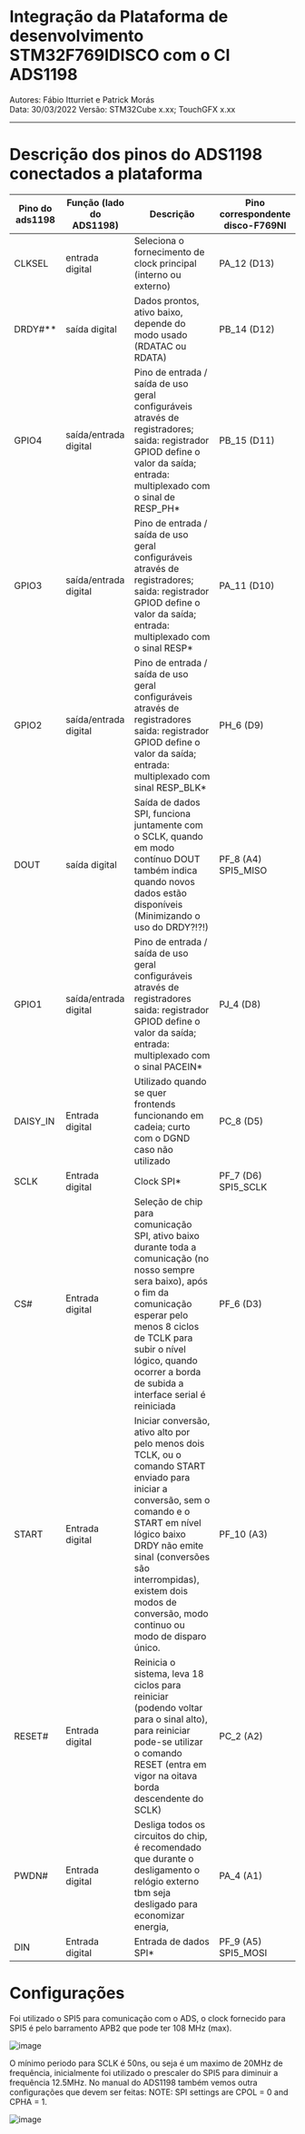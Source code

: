 # Integração da Plataforma de desenvolvimento STM32F769IDISCO com o CI ADS1198
Autores: Fábio Itturriet e Patrick Morás  
Data: 30/03/2022 
Versão: STM32Cube x.xx; TouchGFX x.xx  


_________________________________________________________________________________________________________________________________________________________________________________

# Descrição dos pinos do ADS1198 conectados a plataforma

| Pino do ads1198 | Função (lado do ADS1198) | Descrição | Pino correspondente disco-F769NI |
| --- | --- | --- | --- |
| CLKSEL | entrada digital | Seleciona o fornecimento de clock principal (interno ou externo) | PA_12 (D13) |
| DRDY#** | saída digital | Dados prontos, ativo baixo, depende do modo usado (RDATAC ou RDATA) | PB_14 (D12) |
| GPIO4 | saída/entrada digital | Pino de entrada / saída de uso geral configuráveis através de registradores; saida: registrador GPIOD define o valor da saída; entrada: multiplexado com o sinal de RESP_PH* | PB_15 (D11) |
| GPIO3 | saída/entrada digital | Pino de entrada / saída de uso geral configuráveis através de registradores; saida: registrador GPIOD define o valor da saída; entrada: multiplexado com o sinal RESP* | PA_11 (D10) |
| GPIO2 | saída/entrada digital | Pino de entrada / saída de uso geral configuráveis através de registradores saida: registrador GPIOD define o valor da saída; entrada: multiplexado com sinal RESP_BLK* | PH_6 (D9) |
| DOUT | saída digital | Saída de dados SPI, funciona juntamente com o SCLK, quando em modo contínuo DOUT também indica quando novos dados estão disponíveis (Minimizando o uso do DRDY?!?!) | PF_8 (A4) SPI5_MISO |
| GPIO1 | saída/entrada digital | Pino de entrada / saída de uso geral configuráveis através de registradores saida: registrador GPIOD define o valor da saída; entrada: multiplexado com o sinal PACEIN* | PJ_4 (D8) |
| DAISY_IN | Entrada digital | Utilizado quando se quer frontends funcionando em cadeia; curto com o DGND caso não utilizado | PC_8 (D5) |
| SCLK | Entrada digital | Clock SPI* | PF_7 (D6) SPI5_SCLK |
| CS# | Entrada digital | Seleção de chip para comunicação SPI,  ativo baixo durante toda a comunicação (no nosso sempre sera baixo), após o fim da comunicação esperar pelo menos 8 ciclos de TCLK para subir o nível lógico, quando ocorrer a borda de subida a interface serial é reiniciada | PF_6 (D3) |
| START | Entrada digital | Iniciar conversão, ativo alto por pelo menos dois TCLK, ou o comando START enviado para iniciar a conversão, sem o comando e o START em nível lógico baixo DRDY não emite sinal (conversões são interrompidas), existem dois modos de conversão, modo continuo ou modo de disparo único. | PF_10 (A3) |
| RESET# | Entrada digital | Reinicia o sistema, leva 18 ciclos para reiniciar (podendo voltar para o sinal alto), para reiniciar pode-se utilizar o comando RESET (entra em vigor na oitava borda descendente do SCLK) | PC_2 (A2) |
| PWDN# | Entrada digital | Desliga todos os circuitos do chip, é recomendado que durante o desligamento o relógio externo tbm seja desligado para economizar energia, | PA_4 (A1) |
| DIN | Entrada digital | Entrada de dados SPI* | PF_9 (A5) SPI5_MOSI |


# Configurações

Foi utilizado o SPI5 para comunicação com o ADS, o clock fornecido para SPI5 é pelo barramento APB2 que pode ter 108 MHz (max).

![image](https://user-images.githubusercontent.com/86391684/161346022-37294d5f-9cf5-443d-91d5-6c383566594c.png)


O mínimo periodo para SCLK é 50ns, ou seja é um maximo de 20MHz de frequência, inicialmente foi utilizado o prescaler do SPI5 para diminuir a frequência 12.5MHz. No manual do ADS1198 também vemos outra configurações que devem ser feitas: NOTE: SPI settings are CPOL = 0 and CPHA = 1.

![image](https://user-images.githubusercontent.com/86391684/161348111-40264f61-53f0-44c4-904e-b83d081161cf.png)

